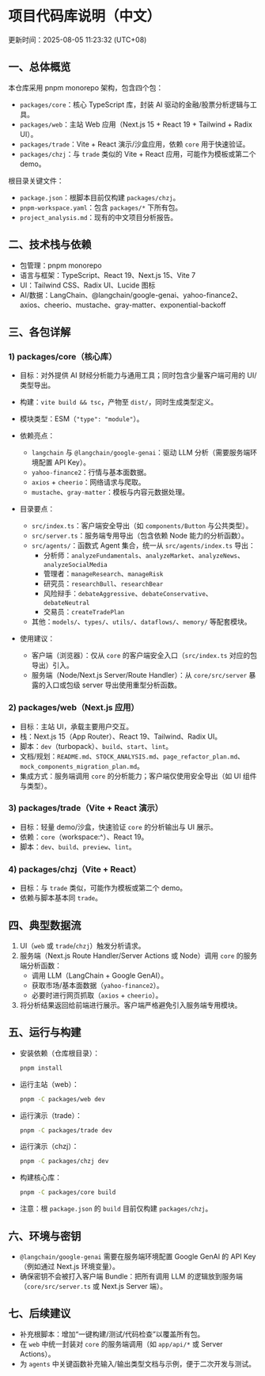 # 项目代码库说明（中文）

更新时间：2025-08-05 11:23:32 (UTC+08)

## 一、总体概览

本仓库采用 pnpm monorepo 架构，包含四个包：
- `packages/core`：核心 TypeScript 库，封装 AI 驱动的金融/股票分析逻辑与工具。
- `packages/web`：主站 Web 应用（Next.js 15 + React 19 + Tailwind + Radix UI）。
- `packages/trade`：Vite + React 演示/沙盒应用，依赖 `core` 用于快速验证。
- `packages/chzj`：与 `trade` 类似的 Vite + React 应用，可能作为模板或第二个 demo。

根目录关键文件：
- `package.json`：根脚本目前仅构建 `packages/chzj`。
- `pnpm-workspace.yaml`：包含 `packages/*` 下所有包。
- `project_analysis.md`：现有的中文项目分析报告。

## 二、技术栈与依赖

- 包管理：pnpm monorepo
- 语言与框架：TypeScript、React 19、Next.js 15、Vite 7
- UI：Tailwind CSS、Radix UI、Lucide 图标
- AI/数据：LangChain、@langchain/google-genai、yahoo-finance2、axios、cheerio、mustache、gray-matter、exponential-backoff

## 三、各包详解

### 1) packages/core（核心库）
- 目标：对外提供 AI 财经分析能力与通用工具；同时包含少量客户端可用的 UI/类型导出。
- 构建：`vite build && tsc`，产物至 `dist/`，同时生成类型定义。
- 模块类型：ESM（`"type": "module"`）。
- 依赖亮点：
  - `langchain` 与 `@langchain/google-genai`：驱动 LLM 分析（需要服务端环境配置 API Key）。
  - `yahoo-finance2`：行情与基本面数据。
  - `axios` + `cheerio`：网络请求与爬取。
  - `mustache`、`gray-matter`：模板与内容元数据处理。

- 目录要点：
  - `src/index.ts`：客户端安全导出（如 `components/Button` 与公共类型）。
  - `src/server.ts`：服务端专用导出（包含依赖 Node 能力的分析函数）。
  - `src/agents/`：函数式 Agent 集合，统一从 `src/agents/index.ts` 导出：
    - 分析师：`analyzeFundamentals`、`analyzeMarket`、`analyzeNews`、`analyzeSocialMedia`
    - 管理者：`manageResearch`、`manageRisk`
    - 研究员：`researchBull`、`researchBear`
    - 风险辩手：`debateAggressive`、`debateConservative`、`debateNeutral`
    - 交易员：`createTradePlan`
  - 其他：`models/`、`types/`、`utils/`、`dataflows/`、`memory/` 等配套模块。

- 使用建议：
  - 客户端（浏览器）：仅从 `core` 的客户端安全入口（`src/index.ts` 对应的包导出）引入。
  - 服务端（Node/Next.js Server/Route Handler）：从 `core/src/server` 暴露的入口或包级 server 导出使用重型分析函数。

### 2) packages/web（Next.js 应用）
- 目标：主站 UI，承载主要用户交互。
- 栈：Next.js 15（App Router）、React 19、Tailwind、Radix UI。
- 脚本：`dev`（turbopack）、`build`、`start`、`lint`。
- 文档/规划：`README.md`、`STOCK_ANALYSIS.md`、`page_refactor_plan.md`、`mock_components_migration_plan.md`。
- 集成方式：服务端调用 `core` 的分析能力；客户端仅使用安全导出（如 UI 组件与类型）。

### 3) packages/trade（Vite + React 演示）
- 目标：轻量 demo/沙盒，快速验证 `core` 的分析输出与 UI 展示。
- 依赖：`core`（workspace:^）、React 19。
- 脚本：`dev`、`build`、`preview`、`lint`。

### 4) packages/chzj（Vite + React）
- 目标：与 `trade` 类似，可能作为模板或第二个 demo。
- 依赖与脚本基本同 `trade`。

## 四、典型数据流
1. UI（`web` 或 `trade`/`chzj`）触发分析请求。
2. 服务端（Next.js Route Handler/Server Actions 或 Node）调用 `core` 的服务端分析函数：
   - 调用 LLM（LangChain + Google GenAI）。
   - 获取市场/基本面数据（`yahoo-finance2`）。
   - 必要时进行网页抓取（`axios` + `cheerio`）。
3. 将分析结果返回给前端进行展示。客户端严格避免引入服务端专用模块。

## 五、运行与构建
- 安装依赖（仓库根目录）：
  ```bash
  pnpm install
  ```
- 运行主站（web）：
  ```bash
  pnpm -C packages/web dev
  ```
- 运行演示（trade）：
  ```bash
  pnpm -C packages/trade dev
  ```
- 运行演示（chzj）：
  ```bash
  pnpm -C packages/chzj dev
  ```
- 构建核心库：
  ```bash
  pnpm -C packages/core build
  ```
- 注意：根 `package.json` 的 `build` 目前仅构建 `packages/chzj`。

## 六、环境与密钥
- `@langchain/google-genai` 需要在服务端环境配置 Google GenAI 的 API Key（例如通过 Next.js 环境变量）。
- 确保密钥不会被打入客户端 Bundle：把所有调用 LLM 的逻辑放到服务端（`core/src/server.ts` 或 Next.js Server 端）。

## 七、后续建议
- 补充根脚本：增加“一键构建/测试/代码检查”以覆盖所有包。
- 在 `web` 中统一封装对 `core` 的服务端调用（如 `app/api/*` 或 Server Actions）。
- 为 `agents` 中关键函数补充输入/输出类型文档与示例，便于二次开发与测试。
